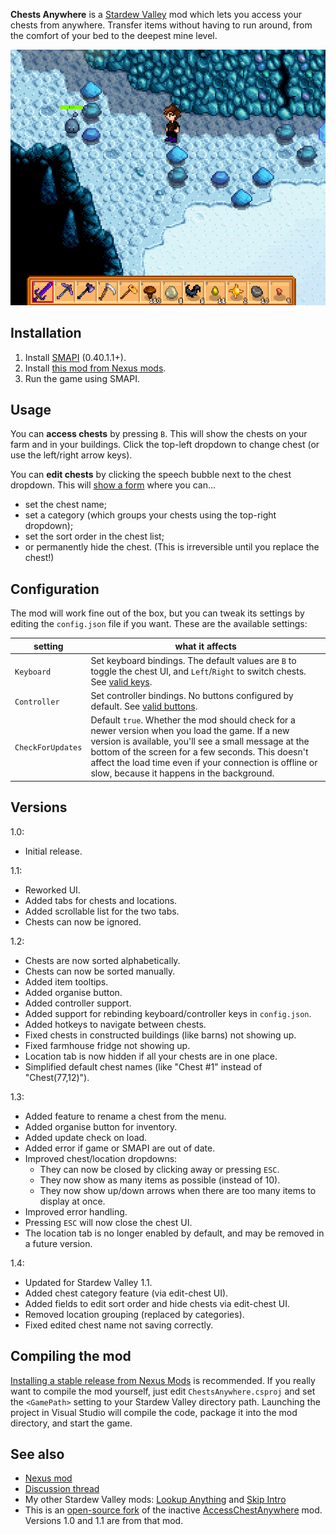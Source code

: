 **Chests Anywhere** is a [Stardew Valley](http://stardewvalley.net/) mod which lets you access
your chests from anywhere. Transfer items without having to run around, from the comfort of your
bed to the deepest mine level.

![](screenshots/animated-usage.gif)

## Installation
1. Install [SMAPI](https://github.com/ClxS/SMAPI) (0.40.1.1+).
3. Install [this mod from Nexus mods](http://www.nexusmods.com/stardewvalley/mods/518).
4. Run the game using SMAPI.

## Usage
You can **access chests** by pressing `B`. This will show the chests on your farm and in your
buildings. Click the top-left dropdown to change chest (or use the left/right arrow keys).

You can **edit chests** by clicking the speech bubble next to the chest dropdown. This will
[show a form](screenshots/edit-chest.png) where you can...
* set the chest name;
* set a category (which groups your chests using the top-right dropdown);
* set the sort order in the chest list;
* or permanently hide the chest. (This is irreversible until you replace the chest!)

## Configuration
The mod will work fine out of the box, but you can tweak its settings by editing the `config.json`
file if you want. These are the available settings:

| setting           | what it affects
| ----------------- | -------------------
| `Keyboard`        | Set keyboard bindings. The default values are `B` to toggle the chest UI, and `Left`/`Right` to switch chests. See [valid keys](https://msdn.microsoft.com/en-us/library/microsoft.xna.framework.input.keys.aspx).
| `Controller`      | Set controller bindings. No buttons configured by default. See [valid buttons](https://msdn.microsoft.com/en-us/library/microsoft.xna.framework.input.buttons.aspx).
| `CheckForUpdates` | Default `true`. Whether the mod should check for a newer version when you load the game. If a new version is available, you'll see a small message at the bottom of the screen for a few seconds. This doesn't affect the load time even if your connection is offline or slow, because it happens in the background.

## Versions
1.0:
* Initial release.

1.1:
* Reworked UI.
* Added tabs for chests and locations.
* Added scrollable list for the two tabs.
* Chests can now be ignored.

1.2:
* Chests are now sorted alphabetically.
* Chests can now be sorted manually.
* Added item tooltips.
* Added organise button.
* Added controller support.
* Added support for rebinding keyboard/controller keys in `config.json`.
* Added hotkeys to navigate between chests.
* Fixed chests in constructed buildings (like barns) not showing up.
* Fixed farmhouse fridge not showing up.
* Location tab is now hidden if all your chests are in one place.
* Simplified default chest names (like "Chest #1" instead of "Chest(77,12)").

1.3:
* Added feature to rename a chest from the menu.
* Added organise button for inventory.
* Added update check on load.
* Added error if game or SMAPI are out of date.
* Improved chest/location dropdowns:
  * They can now be closed by clicking away or pressing `ESC`.
  * They now show as many items as possible (instead of 10).
  * They now show up/down arrows when there are too many items to display at once.
* Improved error handling.
* Pressing `ESC` will now close the chest UI.
* The location tab is no longer enabled by default, and may be removed in a future version.

1.4:
* Updated for Stardew Valley 1.1.
* Added chest category feature (via edit-chest UI).
* Added fields to edit sort order and hide chests via edit-chest UI.
* Removed location grouping (replaced by categories).
* Fixed edited chest name not saving correctly.

## Compiling the mod
[Installing a stable release from Nexus Mods](http://www.nexusmods.com/stardewvalley/mods/518/) is
recommended. If you really want to compile the mod yourself, just edit `ChestsAnywhere.csproj` and
set the `<GamePath>` setting to your Stardew Valley directory path. Launching the project in Visual
Studio will compile the code, package it into the mod directory, and start the game.

## See also
* [Nexus mod](http://www.nexusmods.com/stardewvalley/mods/518)
* [Discussion thread](http://community.playstarbound.com/threads/smapi-chests-anywhere.122603/)
* My other Stardew Valley mods: [Lookup Anything](https://github.com/Pathoschild/LookupAnything) and [Skip Intro](https://github.com/Pathoschild/StardewValley.SkipIntro)
* This is an [open-source fork](https://github.com/VIspReaderUS/AccessChestAnywhere/issues/1) of the inactive [AccessChestAnywhere](https://github.com/VIspReaderUS/AccessChestAnywhere) mod. Versions 1.0 and 1.1 are from that mod.
